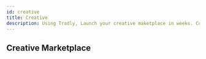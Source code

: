 ```yaml
---
id: creative
title: Creative 
description: Using Tradly, Launch your creative maketplace in weeks. Comes with pre-built apps + robust set of APIs. 
---
```


## Creative Marketplace